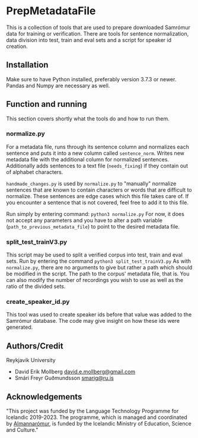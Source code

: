 # PrepMetadataFile
This is a collection of tools that are used to prepare downloaded Samrómur data for training or verification. There are tools for sentence normalization, data division into test, train and eval sets and a script for speaker id creation.

## Installation
Make sure to have Python installed, preferably version 3.7.3 or newer. Pandas and Numpy are necessary as well.

## Function and running
This section covers shortly what the tools do and how to run them.


### normalize.py
For a metadata file, runs through its sentence column and normalizes each sentence and puts it into a new column called `sentence_norm`. Writes new metadata file with the additional column for normalized sentences. Additionally adds sentences to a text file (`needs_fixing`) if they contain out of alphabet characters.

`handmade_changes.py` is used by `normalize.py` to "manually" normalize sentences that are known to contain characters or words that are difficult to normalize. These sentences are edge cases which this file takes care of. If you encounter a sentence that is not covered, feel free to add it to this file.

Run simply by entering command: `python3 normalize.py`
For now, it does not accept any parameters and you have to alter a path variable (`path_to_previous_metadata_file`) to point to the desired metadata file.


### split_test_trainV3.py
This script may be used to split a verified corpus into test, train and eval sets.
Run by entering the command `python3 split_test_trainV3.py`
As with `normalize.py`, there are no arguments to give but rather a path which should be modified in the script. The path to the corpus' metadata file, that is. You can also modify the number of recordings you wish to use as well as the ratio of the divided sets.


### create_speaker_id.py
This tool was used to create speaker ids before that value was added to the Samrómur database. The code may give insight on how these ids were generated.


## Authors/Credit
Reykjavik University

- David Erik Mollberg <david.e.mollberg@gmail.com>
- Smári Freyr Guðmundsson <smarig@ru.is>


## Acknowledgements
"This project was funded by the Language Technology Programme for Icelandic 2019-2023. The programme, which is managed and coordinated by [Almannarómur](https://almannaromur.is/), is funded by the Icelandic Ministry of Education, Science and Culture."